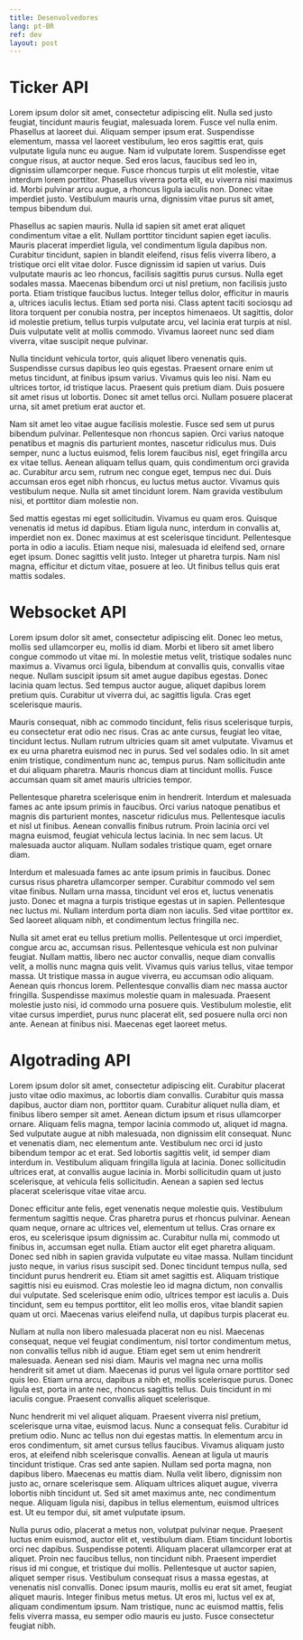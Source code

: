 ```yaml
---
title: Desenvolvedores
lang: pt-BR
ref: dev
layout: post
---
```


# Ticker API

Lorem ipsum dolor sit amet, consectetur adipiscing elit. Nulla sed justo feugiat, tincidunt mauris feugiat, malesuada lorem. Fusce vel nulla enim. Phasellus at laoreet dui. Aliquam semper ipsum erat. Suspendisse elementum, massa vel laoreet vestibulum, leo eros sagittis erat, quis vulputate ligula nunc eu augue. Nam id vulputate lorem. Suspendisse eget congue risus, at auctor neque. Sed eros lacus, faucibus sed leo in, dignissim ullamcorper neque. Fusce rhoncus turpis ut elit molestie, vitae interdum lorem porttitor. Phasellus viverra porta elit, eu viverra nisi maximus id. Morbi pulvinar arcu augue, a rhoncus ligula iaculis non. Donec vitae imperdiet justo. Vestibulum mauris urna, dignissim vitae purus sit amet, tempus bibendum dui.

Phasellus ac sapien mauris. Nulla id sapien sit amet erat aliquet condimentum vitae a elit. Nullam porttitor tincidunt sapien eget iaculis. Mauris placerat imperdiet ligula, vel condimentum ligula dapibus non. Curabitur tincidunt, sapien in blandit eleifend, risus felis viverra libero, a tristique orci elit vitae dolor. Fusce dignissim id sapien ut varius. Duis vulputate mauris ac leo rhoncus, facilisis sagittis purus cursus. Nulla eget sodales massa. Maecenas bibendum orci ut nisl pretium, non facilisis justo porta. Etiam tristique faucibus luctus. Integer tellus dolor, efficitur in mauris a, ultrices iaculis lectus. Etiam sed porta nisi. Class aptent taciti sociosqu ad litora torquent per conubia nostra, per inceptos himenaeos. Ut sagittis, dolor id molestie pretium, tellus turpis vulputate arcu, vel lacinia erat turpis at nisl. Duis vulputate velit at mollis commodo. Vivamus laoreet nunc sed diam viverra, vitae suscipit neque pulvinar.

Nulla tincidunt vehicula tortor, quis aliquet libero venenatis quis. Suspendisse cursus dapibus leo quis egestas. Praesent ornare enim ut metus tincidunt, at finibus ipsum varius. Vivamus quis leo nisi. Nam eu ultrices tortor, id tristique lacus. Praesent quis pretium diam. Duis posuere sit amet risus ut lobortis. Donec sit amet tellus orci. Nullam posuere placerat urna, sit amet pretium erat auctor et.

Nam sit amet leo vitae augue facilisis molestie. Fusce sed sem ut purus bibendum pulvinar. Pellentesque non rhoncus sapien. Orci varius natoque penatibus et magnis dis parturient montes, nascetur ridiculus mus. Duis semper, nunc a luctus euismod, felis lorem faucibus nisl, eget fringilla arcu ex vitae tellus. Aenean aliquam tellus quam, quis condimentum orci gravida ac. Curabitur arcu sem, rutrum nec congue eget, tempus nec dui. Duis accumsan eros eget nibh rhoncus, eu luctus metus auctor. Vivamus quis vestibulum neque. Nulla sit amet tincidunt lorem. Nam gravida vestibulum nisi, et porttitor diam molestie non.

Sed mattis egestas mi eget sollicitudin. Vivamus eu quam eros. Quisque venenatis id metus id dapibus. Etiam ligula nunc, interdum in convallis at, imperdiet non ex. Donec maximus at est scelerisque tincidunt. Pellentesque porta in odio a iaculis. Etiam neque nisi, malesuada id eleifend sed, ornare eget ipsum. Donec sagittis velit justo. Integer ut pharetra turpis. Nam nisl magna, efficitur et dictum vitae, posuere at leo. Ut finibus tellus quis erat mattis sodales.

# Websocket API

Lorem ipsum dolor sit amet, consectetur adipiscing elit. Donec leo metus, mollis sed ullamcorper eu, mollis id diam. Morbi et libero sit amet libero congue commodo ut vitae mi. In molestie metus velit, tristique sodales nunc maximus a. Vivamus orci ligula, bibendum at convallis quis, convallis vitae neque. Nullam suscipit ipsum sit amet augue dapibus egestas. Donec lacinia quam lectus. Sed tempus auctor augue, aliquet dapibus lorem pretium quis. Curabitur ut viverra dui, ac sagittis ligula. Cras eget scelerisque mauris.

Mauris consequat, nibh ac commodo tincidunt, felis risus scelerisque turpis, eu consectetur erat odio nec risus. Cras ac ante cursus, feugiat leo vitae, tincidunt lectus. Nullam rutrum ultricies quam sit amet vulputate. Vivamus et ex eu urna pharetra euismod nec in purus. Sed vel sodales odio. In sit amet enim tristique, condimentum nunc ac, tempus purus. Nam sollicitudin ante et dui aliquam pharetra. Mauris rhoncus diam at tincidunt mollis. Fusce accumsan quam sit amet mauris ultricies tempor.

Pellentesque pharetra scelerisque enim in hendrerit. Interdum et malesuada fames ac ante ipsum primis in faucibus. Orci varius natoque penatibus et magnis dis parturient montes, nascetur ridiculus mus. Pellentesque iaculis et nisl ut finibus. Aenean convallis finibus rutrum. Proin lacinia orci vel magna euismod, feugiat vehicula lectus lacinia. In nec sem lacus. Ut malesuada auctor aliquam. Nullam sodales tristique quam, eget ornare diam.

Interdum et malesuada fames ac ante ipsum primis in faucibus. Donec cursus risus pharetra ullamcorper semper. Curabitur commodo vel sem vitae finibus. Nullam urna massa, tincidunt vel eros et, luctus venenatis justo. Donec et magna a turpis tristique egestas ut in sapien. Pellentesque nec luctus mi. Nullam interdum porta diam non iaculis. Sed vitae porttitor ex. Sed laoreet aliquam nibh, et condimentum lectus fringilla nec.

Nulla sit amet erat eu tellus pretium mollis. Pellentesque ut orci imperdiet, congue arcu ac, accumsan risus. Pellentesque vehicula est non pulvinar feugiat. Nullam mattis, libero nec auctor convallis, neque diam convallis velit, a mollis nunc magna quis velit. Vivamus quis varius tellus, vitae tempor massa. Ut tristique massa in augue viverra, eu accumsan odio aliquam. Aenean quis rhoncus lorem. Pellentesque convallis diam nec massa auctor fringilla. Suspendisse maximus molestie quam in malesuada. Praesent molestie justo nisi, id commodo urna posuere quis. Vestibulum molestie, elit vitae cursus imperdiet, purus nunc placerat elit, sed posuere nulla orci non ante. Aenean at finibus nisi. Maecenas eget laoreet metus.

# Algotrading API

Lorem ipsum dolor sit amet, consectetur adipiscing elit. Curabitur placerat justo vitae odio maximus, ac lobortis diam convallis. Curabitur quis massa dapibus, auctor diam non, porttitor quam. Curabitur aliquet nulla diam, et finibus libero semper sit amet. Aenean dictum ipsum et risus ullamcorper ornare. Aliquam felis magna, tempor lacinia commodo ut, aliquet id magna. Sed vulputate augue at nibh malesuada, non dignissim elit consequat. Nunc et venenatis diam, nec elementum ante. Vestibulum nec orci id justo bibendum tempor ac et erat. Sed lobortis sagittis velit, id semper diam interdum in. Vestibulum aliquam fringilla ligula at lacinia. Donec sollicitudin ultrices erat, at convallis augue lacinia in. Morbi sollicitudin quam ut justo scelerisque, at vehicula felis sollicitudin. Aenean a sapien sed lectus placerat scelerisque vitae vitae arcu.

Donec efficitur ante felis, eget venenatis neque molestie quis. Vestibulum fermentum sagittis neque. Cras pharetra purus et rhoncus pulvinar. Aenean quam neque, ornare ac ultrices vel, elementum ut tellus. Cras ornare ex eros, eu scelerisque ipsum dignissim ac. Curabitur nulla mi, commodo ut finibus in, accumsan eget nulla. Etiam auctor elit eget pharetra aliquam. Donec sed nibh in sapien gravida vulputate eu vitae massa. Nullam tincidunt justo neque, in varius risus suscipit sed. Donec tincidunt tempus nulla, sed tincidunt purus hendrerit eu. Etiam sit amet sagittis est. Aliquam tristique sagittis nisi eu euismod. Cras molestie leo id magna dictum, non convallis dui vulputate. Sed scelerisque enim odio, ultrices tempor est iaculis a. Duis tincidunt, sem eu tempus porttitor, elit leo mollis eros, vitae blandit sapien quam ut orci. Maecenas varius eleifend nulla, ut dapibus turpis placerat eu.

Nullam at nulla non libero malesuada placerat non eu nisl. Maecenas consequat, neque vel feugiat condimentum, nisl tortor condimentum metus, non convallis tellus nibh id augue. Etiam eget sem ut enim hendrerit malesuada. Aenean sed nisi diam. Mauris vel magna nec urna mollis hendrerit sit amet ut diam. Maecenas id purus vel ligula ornare porttitor sed quis leo. Etiam urna arcu, dapibus a nibh et, mollis scelerisque purus. Donec ligula est, porta in ante nec, rhoncus sagittis tellus. Duis tincidunt in mi iaculis congue. Praesent convallis aliquet scelerisque.

Nunc hendrerit mi vel aliquet aliquam. Praesent viverra nisl pretium, scelerisque urna vitae, euismod lacus. Nunc a consequat felis. Curabitur id pretium odio. Nunc ac tellus non dui egestas mattis. In elementum arcu in eros condimentum, sit amet cursus tellus faucibus. Vivamus aliquam justo eros, at eleifend nibh scelerisque convallis. Aenean at ligula ut mauris tincidunt tristique. Cras sed ante sapien. Nullam sed porta magna, non dapibus libero. Maecenas eu mattis diam. Nulla velit libero, dignissim non justo ac, ornare scelerisque sem. Aliquam ultrices aliquet augue, viverra lobortis nibh tincidunt ut. Sed sit amet maximus ante, nec condimentum neque. Aliquam ligula nisi, dapibus in tellus elementum, euismod ultrices est. Ut eu tempor dui, sit amet vulputate ipsum.

Nulla purus odio, placerat a metus non, volutpat pulvinar neque. Praesent luctus enim euismod, auctor elit et, vestibulum diam. Etiam tincidunt lobortis orci nec dapibus. Suspendisse potenti. Aliquam placerat ullamcorper erat at aliquet. Proin nec faucibus tellus, non tincidunt nibh. Praesent imperdiet risus id mi congue, et tristique dui mollis. Pellentesque ut auctor sapien, aliquet semper risus. Vestibulum consequat risus a massa egestas, at venenatis nisl convallis. Donec ipsum mauris, mollis eu erat sit amet, feugiat aliquet mauris. Integer finibus metus metus. Ut eros mi, luctus vel ex at, aliquam condimentum ipsum. Nam tristique, nunc ac euismod mattis, felis felis viverra massa, eu semper odio mauris eu justo. Fusce consectetur feugiat nibh.
